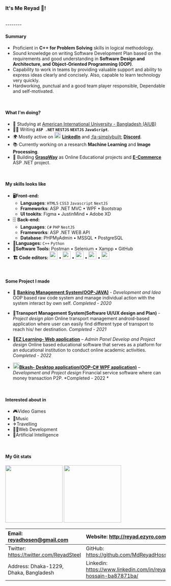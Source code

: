 ### It's Me Reyad 👋!

<br>
--------
<br>

#### Summary
- Proficient in **C++ for Problem Solving** skills in logical methodology.
- Sound knowledge on writing Software Development Plan based on the requirements and good understanding in **Software Design and Architecture, and Object-Oriented Programming (OOP)**.
- Capability to work in teams by providing valuable support and ability to express ideas clearly and concisely. Also, capable to learn technology very quickly.
- Hardworking, punctual and a good team player responsible, Dependable and self-motivated.
<br>

#### What I'm doing?
- 🏢 Studying at [American International University - Bangladesh (AIUB)](http://https://www.aiub.edu/ "American International University - Bangladesh (AIUB)")
- 👨‍💻 Writing **`ASP .NET` `NESTJS` `NEXTJS` `JavaScript`**.
- 🌍 Mostly active on <a href="https://www.linkedin.com/in/reyad-hossain-ba87871ba/"><img src="https://cdn-icons-png.flaticon.com/512/174/174857.png" height=20></a> [**LinkedIn**](https://www.linkedin.com/in/reyad-hossain-ba87871ba/ "LinkedIn")<!--[LinkedIn](https://www.linkedin.com/in/reyad-hossain-ba87871ba/)--> and [:fa-simplybuilt:](https://discord.gg/AuNMSCQK ":fa-simplybuilt:") [**Discord**](https://discord.gg/AuNMSCQK "Discord").
- 📚 Currently working on a research **Machine Learning** and **Image Processing**.
- 🔬 Building [**GraspWay**](https://github.com/MdReyadHossain/GraspWay "**GraspWay**") as Online Educational projects and [**E-Commerce**](https://github.com/MdReyadHossain?tab=repositories "**E-Commerce**") ASP .NET project.
<br>

#### My skills looks like
- 🖥**Front-end:**
	- **Languages**: `HTML5` `CSS3` `Javascript` `NextJS`
	- **Frameworks**: ASP .NET MVC • WPF • Bootstrap
	- **UI tookits**: Figma • JustinMind • Adobe XD
- 🗄️ **Back-end:**
	- **Languages**: `C#` `PHP` `NestJS`
	- **Frameworks**: ASP .NET WEB API
	- **Database**: PHPMyAdmin • MSSQL • PostgreSQL
- 📜**Languages:** `C++` `Python`
- 🎡**Software Tools:** Postman • Selenium • Xampp • GitHub
- **🏗️ Code editors:**
<a href="https://visualstudio.microsoft.com/"><img src="https://1000logos.net/wp-content/uploads/2020/08/Visual-Studio-Logo.png" height=25></a> • <a href="https://code.visualstudio.com/"><img src="https://seeklogo.com/images/V/visual-studio-code-logo-449D71944F-seeklogo.com.png" height=25></a> • <a href="https://notepad-plus-plus.org/"><img src="https://notepad-plus-plus.org/images/logo.svg" height=25></a> • <a href="https://www.jetbrains.com/pycharm/"><img src="https://upload.wikimedia.org/wikipedia/commons/thumb/1/1d/PyCharm_Icon.svg/1024px-PyCharm_Icon.svg.png" height=25></a> • <a href="https://www.sublimetext.com/"><img src="https://upload.wikimedia.org/wikipedia/en/d/d2/Sublime_Text_3_logo.png" height=25></a>
<br>

#### Some Project I made
- 🏦 [**Banking Management System(OOP-JAVA)**](https://github.com/MdReyadHossain/Banking_System-Console_Application "Banking Management System(OOP-JAVA)") - *Development and Idea*
OOP based raw code system and manage individual action with the system interact by own self.
*Completed - 2020*
- 🚚**Transport Management System(Software UI/UX design and Plan)** - *Project design plan*
Online transport management android-based application where user can easily find different type of transport to reach his/ her destination. 
*Completed - 2021*

- 📖[**EZ Learning- Web application**](https://github.com/MdReyadHossain/EZ_Learning "**EZ Learning- Web application**") – *Admin Panel Develop and Project design*
Online based educational software that serves as a platform for an educational institution to conduct online academic activities.
*Completed - 2022*
- <img src="https://logos-download.com/wp-content/uploads/2022/01/BKash_Logo_icon-700x662.png" height=20>[**Bkash- Desktop application(OOP-C# WPF application)**](https://github.com/MdReyadHossain/bKash_Windows_Application "**Bkash- Desktop application(OOP-C# WPF application)**") – *Development and Project design*
Financial service software where can money transaction P2P.
*Completed - 2022 *
<br>

#### Interested about in
- 🎮Video Games
- 🎵Music
- ✈Travelling 
- 👨‍💻Web Development
- 📑Artificial Intelligence 

<br>

#### My Git stats
<p float="left">
<img height="180em" src="https://github-readme-stats.vercel.app/api?username=MdReyadHossain" />

<img height="180em" src="https://github-readme-stats.vercel.app/api/top-langs/?username=MdReyadHossain"/>
</p>

|  Email: reyadhosen@gmail.com | Website: http://reyad.ezyro.com/   |
| :------------ | :------------ |
|  Twitter: https://twitter.com/ReyadSteel | GitHub: https://github.com/MdReyadHossain  |
|  Address: Dhaka-1229, Dhaka, Bangladesh |  Linkedin: https://www.linkedin.com/in/reyad-hossain-ba87871ba/ |
